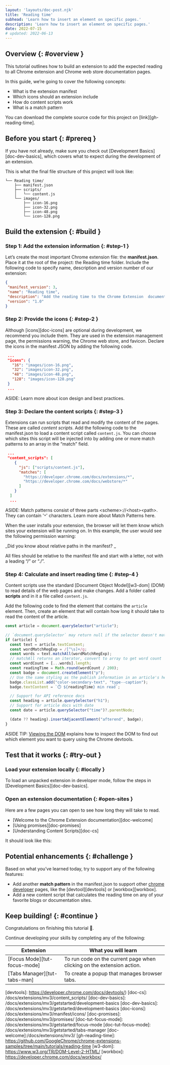 ```yaml
---
layout: 'layouts/doc-post.njk'
title: 'Reading time'
subhead: 'Learn how to insert an element on specific pages.'
description: 'Learn how to insert an element on specific pages.'
date: 2022-07-15
# updated: 2022-06-13
---
```


## Overview {: #overview }

This tutorial outlines how to build an extension to add the expected reading to all Chrome extension and Chrome web store documentation pages. 

In this guide, we’re going to cover the following concepts:

- What is the extension manifest
- Which icons should an extension include
- How do content scripts work
- What is a match pattern

You can download the complete source code for this project on [link][gh-reading-time].

## Before you start {: #prereq }

If you have not already, make sure you check out [Development Basics][doc-dev-basics], which covers what to expect during the development of an extension.

This is what the final file structure of this project will look like: 

```text
└── Reading time/
    ├── manifest.json
    ├── scripts/
    │   └── content.js
    └── images/
        ├── icon-16.png
        ├── icon-32.png
        ├── icon-48.png
        └── icon-128.png
```

## Build the extension {: #build }

### Step 1: Add the extension information {: #step-1 }

Let’s create the most important Chrome extension file: the **manifest.json**. Place it at the root of the project: the Reading time folder. Include the following code to specify name, description and version number of our extension: 

```json
{
 "manifest_version": 3,
 "name": "Reading time",
 "description": "Add the reading time to the Chrome Extension  documentation",
 "version": "1.0"
}
```

### Step 2: Provide the icons {: #step-2 }

Although [icons][doc-icons] are optional during development, we recommend you include them. They are used in the extension management page, the permissions warning, the Chrome web store, and favicon. Declare the icons in the manifest JSON by adding the following code.


```json
 ...
 "icons": {
   "16": "images/icon-16.png",
   "32": "images/icon-32.png",
   "48": "images/icon-48.png",
   "128": "images/icon-128.png"
 }
 ...
```


ASIDE: Learn more about icon design and best practices.

### Step 3: Declare the content scripts {: #step-3 }

Extensions can run scripts that read and modify the content of the pages. These are called _content scripts_. Add the following code to the manifest.json to load a content script called `content.js`. You can choose which sites this script will be injected into by adding one or more match patterns to an array in the “match” field.


```json
 ...
 "content_scripts": [
    {
      "js": ["scripts/content.js"],
      "matches": [
        "https://developer.chrome.com/docs/extensions/*",
        "https://developer.chrome.com/docs/webstore/*"
      ]
    }
  ]
  ...
```


ASIDE: Match patterns consist of three parts &lt;scheme>://&lt;host>&lt;path>. They can contain '`*`' characters. Learn more about Match Patterns here.

When the user installs your extension, the browser will let them know which sites your extension will be running on. In this example, the user would see the following permission warning:

_Did you know about relative paths in the manifest? _

All files should be relative to the manifest file and start with a letter, not with a leading “/” or “./”.

### Step 4:  Calculate and insert reading time {: #step-4 }

Content scripts use the standard [Document Object Model][w3-dom] (DOM) to read details of the web pages and make changes. Add a folder called **scripts** and in it a file called `content.js`.

Add the following code to find the element that contains the `article` element. Then, create an element that will contain how long it should take to read the content of the article. 


```js
const article = document.querySelector("article");

// `document.querySelector` may return null if the selector doesn't match anything.
if (article) {
  const text = article.textContent;
  const wordMatchRegExp = /[^\s]+/g;
  const words = text.matchAll(wordMatchRegExp);
  // matchAll returns an iterator, convert to array to get word count
  const wordCount = [...words].length;
  const readingTime = Math.round(wordCount / 200);
  const badge = document.createElement("p");
  // Use the same styling as the publish information in an article's header
  badge.classList.add("color-secondary-text", "type--caption");
  badge.textContent = `⏱️ ${readingTime} min read`;

  // Support for API reference docs
  const heading = article.querySelector("h1");
  // Support for article docs with date
  const date = article.querySelector("time")?.parentNode;

  (date ?? heading).insertAdjacentElement("afterend", badge);
}
```


ASIDE TIP: [Viewing the DOM](https://developer.chrome.com/docs/devtools/dom/) explains how to inspect the DOM  to find out which element you want to query using the Chrome devtools.


## Test that it works {: #try-out }

### Load your extension locally {: #locally }

To load an unpacked extension in developer mode, follow the steps in [Development Basics][doc-dev-basics].

### Open an extension documentation {: #open-sites }

Here are a few pages you can open to see how long they will take to read. 

* [Welcome to the Chrome Extension documentation][doc-welcome]
* [Using promises][doc-promises]
* [Understanding Content Scripts][doc-cs]

It should look like this:

<!-- SCREENSHOT -->

## Potential enhancements {: #challenge }

Based on what you’ve learned today, try to support any of the following features:

- Add another **match pattern** in the manifest.json to support other [chrome developer][dev-chrome] pages, like the [devtool][devtools] or [workbox][workbox].
- Add a new content script that calculates the reading time on any of your favorite blogs or documentation sites. 

## Keep building! {: #continue }

Congratulations on finishing this tutorial 🎉. 

Continue developing your skills by completing any of the following:

| Extension                        | What you will learn                                                    |
|----------------------------------|------------------------------------------------------------------------|
| [Focus Mode][tut-focus-mode]     | To run code on the current page when clicking on the extension action. |
| [Tabs Manager][tut-tabs-man]     | To create a popup that manages browser tabs.                           |

[dev-chrome]: https://developer.chrome.com/docs/
[devtools]: https://developer.chrome.com/docs/devtools/)
[doc-cs]: /docs/extensions/mv3/content_scripts/
[doc-dev-basics]: /docs/extensions/mv3/getstarted/development-basics
[doc-dev-basics]: /docs/extensions/mv3/getstarted/development-basics
[doc-icons]: /docs/extensions/mv3/manifest/icons/
[doc-promises]: /docs/extensions/mv3/promises/
[doc-tut-focus-mode]: /docs/extensions/mv3/getstarted/focus-mode
[doc-tut-focus-mode]: /docs/extensions/mv3/getstarted/tabs-manager
[doc-welcome]:/docs/extensions/mv3/
[gh-reading-time]: https://github.com/GoogleChrome/chrome-extensions-samples/tree/main/tutorials/reading-time
[w3-dom]: https://www.w3.org/TR/DOM-Level-2-HTML/
[workbox]: https://developer.chrome.com/docs/workbox/